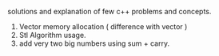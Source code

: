 solutions and explanation of few c++ problems and concepts.
1. Vector memory allocation ( difference with vector )
2. Stl Algorithm usage.
3. add very two big numbers using sum + carry.
